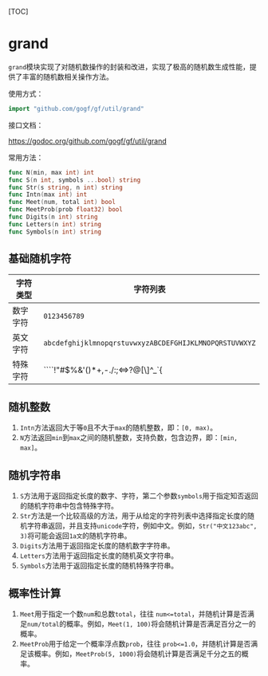 [TOC]

# grand

`grand`模块实现了对随机数操作的封装和改进，实现了极高的随机数生成性能，提供了丰富的随机数相关操作方法。

使用方式：
```go
import "github.com/gogf/gf/util/grand"
```

接口文档： 

https://godoc.org/github.com/gogf/gf/util/grand

常用方法：
```go
func N(min, max int) int
func S(n int, symbols ...bool) string
func Str(s string, n int) string
func Intn(max int) int
func Meet(num, total int) bool
func MeetProb(prob float32) bool
func Digits(n int) string
func Letters(n int) string
func Symbols(n int) string
```

## 基础随机字符

|字符类型|字符列表
|---|---
|数字字符  |`0123456789`
|英文字符  |`abcdefghijklmnopqrstuvwxyzABCDEFGHIJKLMNOPQRSTUVWXYZ`
|特殊字符  | ````!\"#$%&'()*+,-./:;<=>?@[\\]^_`{|}~````


## 随机整数

1. `Intn`方法返回大于等`0`且不大于`max`的随机整数，即：`[0, max)`。
1. `N`方法返回`min`到`max`之间的随机整数，支持负数，包含边界，即：`[min, max]`。

## 随机字符串

1. `S`方法用于返回指定长度的数字、字符，第二个参数`symbols`用于指定知否返回的随机字符串中包含特殊字符。
1. `Str`方法是一个比较高级的方法，用于从给定的字符列表中选择指定长度的随机字符串返回，并且支持`unicode`字符，例如中文。例如，`Str("中文123abc", 3)`将可能会返回`1a文`的随机字符串。
1. `Digits`方法用于返回指定长度的随机数字字符串。
1. `Letters`方法用于返回指定长度的随机英文字符串。
1. `Symbols`方法用于返回指定长度的随机特殊字符串。

## 概率性计算

1. `Meet`用于指定一个数`num`和总数`total`，往往 `num<=total`，并随机计算是否满足`num/total`的概率。例如，`Meet(1, 100)`将会随机计算是否满足百分之一的概率。
1. `MeetProb`用于给定一个概率浮点数`prob`，往往 `prob<=1.0`，并随机计算是否满足该概率。例如，`MeetProb(5, 1000)`将会随机计算是否满足千分之五的概率。













